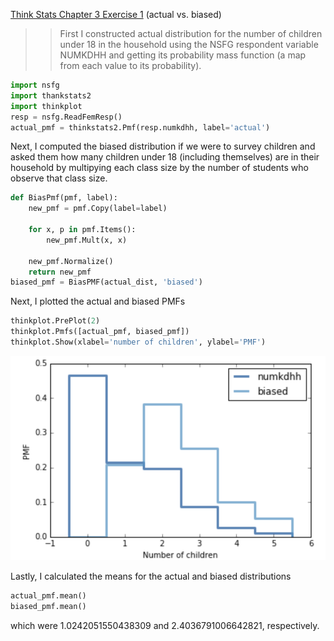 [Think Stats Chapter 3 Exercise 1](http://greenteapress.com/thinkstats2/html/thinkstats2004.html#toc31) (actual vs. biased)

>> First I constructed actual distribution for the number of children under 18 in the household using the NSFG respondent variable NUMKDHH and getting its probability mass function (a map from each value to its probability).
```python
import nsfg
import thankstats2
import thinkplot
resp = nsfg.ReadFemResp()
actual_pmf = thinkstats2.Pmf(resp.numkdhh, label='actual')
```
Next, I computed the biased distribution if we were to survey children and asked them how many children under 18 (including themselves) are in their household by multipying each class size by the number of students who observe that class size.
```python
def BiasPmf(pmf, label):
    new_pmf = pmf.Copy(label=label)

    for x, p in pmf.Items():
        new_pmf.Mult(x, x)
        
    new_pmf.Normalize()
    return new_pmf
biased_pmf = BiasPMF(actual_dist, 'biased')
```
 Next, I plotted the actual and biased PMFs
 ```python
thinkplot.PrePlot(2)
thinkplot.Pmfs([actual_pmf, biased_pmf])
thinkplot.Show(xlabel='number of children', ylabel='PMF')
 ```
 ![actual vs biased number of children](actual_vs_biased_number_of_children.png)
 
 Lastly, I calculated the means for the actual and biased distributions
 ```python
 actual_pmf.mean()
 biased_pmf.mean()
 ```
which were 1.0242051550438309 and 2.4036791006642821, respectively.
